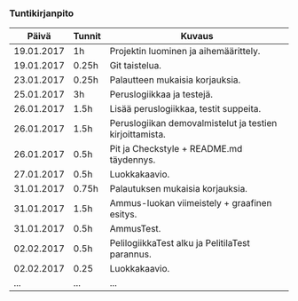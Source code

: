 ### Tuntikirjanpito
Päivä | Tunnit | Kuvaus
--------------- | ----- | ------
19.01.2017 | 1h | Projektin luominen ja aihemäärittely.
19.01.2017 | 0.25h | Git taistelua.
23.01.2017 | 0.25h | Palautteen mukaisia korjauksia.
25.01.2017 | 3h | Peruslogiikkaa ja testejä.
26.01.2017 | 1.5h | Lisää peruslogiikkaa, testit suppeita.
26.01.2017 | 1.5h | Peruslogiikan demovalmistelut ja testien kirjoittamista.
26.01.2017 | 0.5h | Pit ja Checkstyle + README.md täydennys.
27.01.2017 | 0.5h | Luokkakaavio.
31.01.2017 | 0.75h | Palautuksen mukaisia korjauksia.
31.01.2017 | 1.5h | Ammus-luokan viimeistely + graafinen esitys.
31.01.2017 | 0.5h | AmmusTest.
02.02.2017 | 0.5h | PelilogiikkaTest alku ja PelitilaTest parannus.
02.02.2017 | 0.25 | Luokkakaavio.
... | ... | ...
